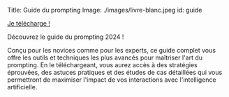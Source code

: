 Title: Guide du prompting
Image: ./images/livre-blanc.jpeg
id: guide


<a href="https://avanta-formation.systeme.io/guide-ia" class="button fit">Je télécharge !</a>

Découvrez le guide du prompting 2024 !

Conçu pour les novices comme pour les experts, ce guide complet vous offre les outils et techniques les plus avancés pour maîtriser l'art du prompting. En le téléchargeant, vous aurez accès à des stratégies éprouvées, des astuces pratiques et des études de cas détaillées qui vous permettront de maximiser l'impact de vos interactions avec l'intelligence artificielle.